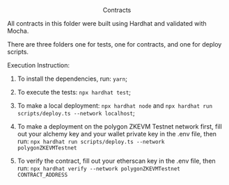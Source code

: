 <p align="center">
Contracts
</p>

All contracts in this folder were built using Hardhat and validated with Mocha.

There are three folders one for tests, one for contracts, and one for deploy scripts.

Execution Instruction:

1. To install the dependencies, run: `yarn`;

2. To execute the tests: `npx hardhat test`;

3. To make a local deployment: `npx hardhat node` and `npx hardhat run scripts/deploy.ts --network localhost`;

4. To make a deployment on the polygon ZKEVM Testnet network first, fill out your alchemy key and your wallet private key in the .env file, then run: `npx hardhat run scripts/deploy.ts --network polygonZKEVMTestnet`

5. To verify the contract, fill out your etherscan key in the .env file, then run: `npx hardhat verify --network polygonZKEVMTestnet CONTRACT_ADDRESS`
